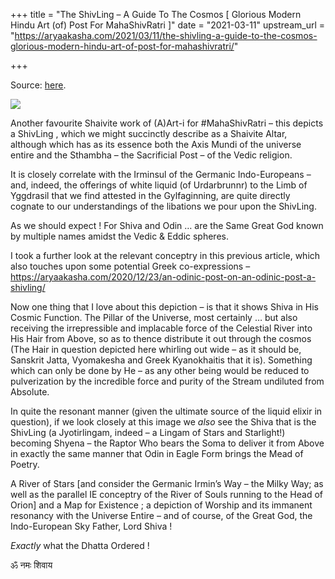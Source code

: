 +++
title = "The ShivLing – A Guide To The Cosmos [ Glorious Modern Hindu Art (of) Post For MahaShivRatri ]"
date = "2021-03-11"
upstream_url = "https://aryaakasha.com/2021/03/11/the-shivling-a-guide-to-the-cosmos-glorious-modern-hindu-art-of-post-for-mahashivratri/"

+++

Source: [here](https://aryaakasha.com/2021/03/11/the-shivling-a-guide-to-the-cosmos-glorious-modern-hindu-art-of-post-for-mahashivratri/).

![](https://aryaakasha.files.wordpress.com/2021/03/16939420_10158304628020574_7979424010441902978_n.jpg?w=562)

Another favourite Shaivite work of (A)Art-i for #MahaShivRatri – this depicts a ShivLing , which we might succinctly describe as a Shaivite Altar, although which has as its essence both the Axis Mundi of the universe entire and the Sthambha – the Sacrificial Post – of the Vedic religion.

It is closely correlate with the Irminsul of the Germanic Indo-Europeans – and, indeed, the offerings of white liquid (of Urdarbrunnr) to the Limb of Yggdrasil that we find attested in the Gylfaginning, are quite directly cognate to our understandings of the libations we pour upon the ShivLing.

As we should expect ! For Shiva and Odin … are the Same Great God known by multiple names amidst the Vedic & Eddic spheres.

I took a further look at the relevant conceptry in this previous article, which also touches upon some potential Greek co-expressions – <https://aryaakasha.com/2020/12/23/an-odinic-post-on-an-odinic-post-a-shivling/>

Now one thing that I love about this depiction – is that it shows Shiva in His Cosmic Function. The Pillar of the Universe, most certainly … but also receiving the irrepressible and implacable force of the Celestial River into His Hair from Above, so as to thence distribute it out through the cosmos (The Hair in question depicted here whirling out wide – as it should be, Sanskrit Jatta, Vyomakesha and Greek Kyanokhaitis that it is). Something which can only be done by He – as any other being would be reduced to pulverization by the incredible force and purity of the Stream undiluted from Absolute.

In quite the resonant manner (given the ultimate source of the liquid elixir in question), if we look closely at this image we *also* see the Shiva that is the ShivLing (a Jyotirlingam, indeed – a Lingam of Stars and Starlight!) becoming Shyena – the Raptor Who bears the Soma to deliver it from Above in exactly the same manner that Odin in Eagle Form brings the Mead of Poetry.

A River of Stars \[and consider the Germanic Irmin’s Way – the Milky Way; as well as the parallel IE conceptry of the River of Souls running to the Head of Orion\] and a Map for Existence ; a depiction of Worship and its immanent resonancy with the Universe Entire – and of course, of the Great God, the Indo-European Sky Father, Lord Shiva !


*Exactly* what the Dhatta Ordered !

ॐ नमः शिवाय